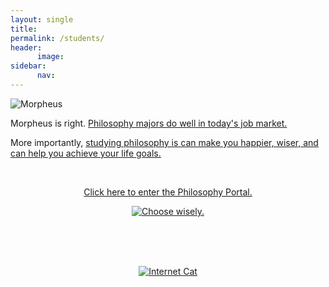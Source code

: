 ```yaml
---
layout: single
title: 
permalink: /students/
header:
      image: 
sidebar: 
      nav: 
--- 
```


![Morpheus](http://www.keithbuhler.com/images/morpheushd.jpg)

Morpheus is right. <a target="_blank" href="http://fivethirtyeight.com/features/philosophers-dont-get-much-respect-but-their-earnings-dont-suck/"> Philosophy majors do well in today's job market. </a>

More importantly, [studying philosophy is can make you happier, wiser, and can help you achieve your life goals.](http://www.keithbuhler.com/philosophy-3-major)

<br>

<center>

<a target="_blank" href="http://www.keithbuhler.com/philosophy"> Click here to enter the Philosophy Portal.</a>

<a target="_blank" href="/philosophyportal-splash">  <img src="https://media.giphy.com/media/XG1TkmiJVuyJi/giphy.gif" alt="Choose wisely."></a>

<br>
<br>
<br>

<a target="_blank" href="http://icanhas.cheezburger.com/lolcats">  <img src="http://vignette1.wikia.nocookie.net/matrix/images/7/7d/Deja_Vu.jpg/revision/latest?cb=20130119093414" alt="Internet Cat"></a>



</center>
